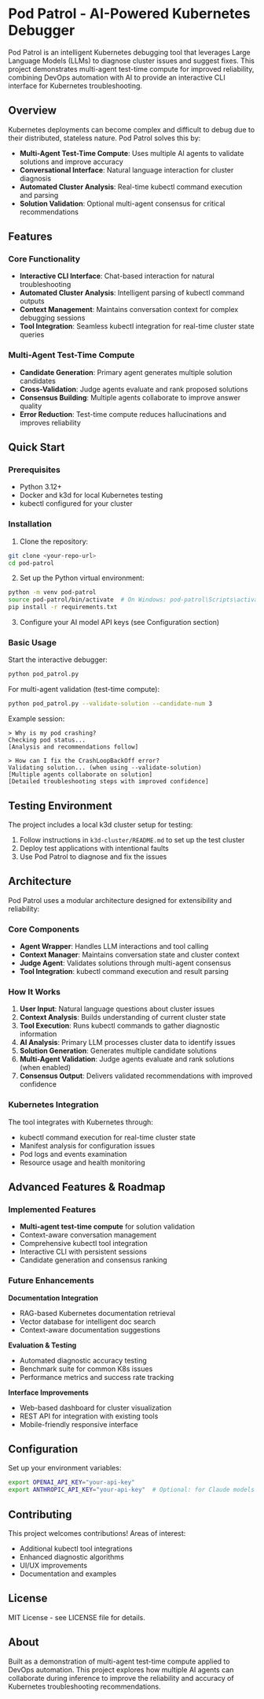 # Pod Patrol - AI-Powered Kubernetes Debugger

Pod Patrol is an intelligent Kubernetes debugging tool that leverages Large Language Models (LLMs) to diagnose cluster issues and suggest fixes. 
This project demonstrates multi-agent test-time compute for improved reliability, combining DevOps automation with AI to provide an interactive CLI interface for Kubernetes troubleshooting.

## Overview

Kubernetes deployments can become complex and difficult to debug due to their distributed, stateless nature. Pod Patrol solves this by:
- **Multi-Agent Test-Time Compute**: Uses multiple AI agents to validate solutions and improve accuracy
- **Conversational Interface**: Natural language interaction for cluster diagnosis
- **Automated Cluster Analysis**: Real-time kubectl command execution and parsing
- **Solution Validation**: Optional multi-agent consensus for critical recommendations

## Features

### Core Functionality
- **Interactive CLI Interface**: Chat-based interaction for natural troubleshooting
- **Automated Cluster Analysis**: Intelligent parsing of kubectl command outputs
- **Context Management**: Maintains conversation context for complex debugging sessions
- **Tool Integration**: Seamless kubectl integration for real-time cluster state queries

### Multi-Agent Test-Time Compute
- **Candidate Generation**: Primary agent generates multiple solution candidates
- **Cross-Validation**: Judge agents evaluate and rank proposed solutions
- **Consensus Building**: Multiple agents collaborate to improve answer quality
- **Error Reduction**: Test-time compute reduces hallucinations and improves reliability

## Quick Start

### Prerequisites

- Python 3.12+
- Docker and k3d for local Kubernetes testing
- kubectl configured for your cluster

### Installation

1. Clone the repository:
```bash
git clone <your-repo-url>
cd pod-patrol
```

2. Set up the Python virtual environment:
```bash
python -m venv pod-patrol
source pod-patrol/bin/activate  # On Windows: pod-patrol\Scripts\activate
pip install -r requirements.txt
```

3. Configure your AI model API keys (see Configuration section)

### Basic Usage

Start the interactive debugger:
```bash
python pod_patrol.py
```

For multi-agent validation (test-time compute):
```bash
python pod_patrol.py --validate-solution --candidate-num 3
```

Example session:
```
> Why is my pod crashing?
Checking pod status...
[Analysis and recommendations follow]

> How can I fix the CrashLoopBackOff error?
Validating solution... (when using --validate-solution)
[Multiple agents collaborate on solution]
[Detailed troubleshooting steps with improved confidence]
```

## Testing Environment

The project includes a local k3d cluster setup for testing:

1. Follow instructions in `k3d-cluster/README.md` to set up the test cluster
2. Deploy test applications with intentional faults
3. Use Pod Patrol to diagnose and fix the issues

## Architecture

Pod Patrol uses a modular architecture designed for extensibility and reliability:

### Core Components

- **Agent Wrapper**: Handles LLM interactions and tool calling
- **Context Manager**: Maintains conversation state and cluster context
- **Judge Agent**: Validates solutions through multi-agent consensus
- **Tool Integration**: kubectl command execution and result parsing

### How It Works

1. **User Input**: Natural language questions about cluster issues
2. **Context Analysis**: Builds understanding of current cluster state
3. **Tool Execution**: Runs kubectl commands to gather diagnostic information
4. **AI Analysis**: Primary LLM processes cluster data to identify issues
5. **Solution Generation**: Generates multiple candidate solutions
6. **Multi-Agent Validation**: Judge agents evaluate and rank solutions (when enabled)
7. **Consensus Output**: Delivers validated recommendations with improved confidence

### Kubernetes Integration

The tool integrates with Kubernetes through:
- kubectl command execution for real-time cluster state
- Manifest analysis for configuration issues  
- Pod logs and events examination
- Resource usage and health monitoring

## Advanced Features & Roadmap

### Implemented Features
- **Multi-agent test-time compute** for solution validation
- Context-aware conversation management  
- Comprehensive kubectl tool integration
- Interactive CLI with persistent sessions
- Candidate generation and consensus ranking

### Future Enhancements

**Documentation Integration**
- RAG-based Kubernetes documentation retrieval
- Vector database for intelligent doc search
- Context-aware documentation suggestions

**Evaluation & Testing**
- Automated diagnostic accuracy testing
- Benchmark suite for common K8s issues
- Performance metrics and success rate tracking

**Interface Improvements** 
- Web-based dashboard for cluster visualization
- REST API for integration with existing tools
- Mobile-friendly responsive interface

## Configuration

Set up your environment variables:
```bash
export OPENAI_API_KEY="your-api-key"
export ANTHROPIC_API_KEY="your-api-key"  # Optional: for Claude models
```

## Contributing

This project welcomes contributions! Areas of interest:
- Additional kubectl tool integrations
- Enhanced diagnostic algorithms
- UI/UX improvements
- Documentation and examples

## License

MIT License - see LICENSE file for details.

## About

Built as a demonstration of multi-agent test-time compute applied to DevOps automation. This project explores how multiple AI agents can collaborate during inference to improve the reliability and accuracy of Kubernetes troubleshooting recommendations.
